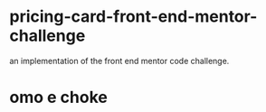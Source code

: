 # pricing-card-front-end-mentor-challenge
an implementation of the front end mentor code challenge.
# omo e choke
